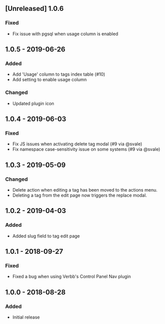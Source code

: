 ## [Unreleased] 1.0.6
### Fixed
- Fix issue with pgsql when usage column is enabled

## 1.0.5 - 2019-06-26
### Added
- Add 'Usage' column to tags index table (#10)
- Add setting to enable usage column

### Changed
- Updated plugin icon

## 1.0.4 - 2019-06-03
### Fixed
- Fix JS issues when activating delete tag modal (#9 via @svale)
- Fix namespace case-sensitivity issue on some systems (#9 via @svale)

## 1.0.3 - 2019-05-09
### Changed
- Delete action when editing a tag has been moved to the actions menu.
- Deleting a tag from the edit page now triggers the replace modal.

## 1.0.2 - 2019-04-03
### Added
- Added slug field to tag edit page

## 1.0.1 - 2018-09-27
### Fixed
- Fixed a bug when using Verbb's Control Panel Nav plugin

## 1.0.0 - 2018-08-28
### Added
- Initial release
